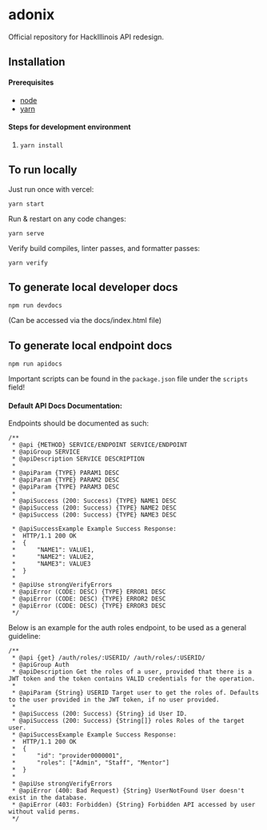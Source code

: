 # adonix
Official repository for HackIllinois API redesign.

## Installation

#### Prerequisites

- [node](https://nodejs.org)
- [yarn](https://yarnpkg.com/getting-started/install)

#### Steps for development environment

1. `yarn install`

## To run locally

Just run once with vercel:

```
yarn start
```

Run & restart on any code changes:

```
yarn serve
```

Verify build compiles, linter passes, and formatter passes:

```
yarn verify
```

## To generate local developer docs

```
npm run devdocs
```
(Can be accessed via the docs/index.html file)

## To generate local endpoint docs
```
npm run apidocs
```

Important scripts can be found in the `package.json` file under the `scripts` field!

#### Default API Docs Documentation:

Endpoints should be documented as such:
```
/**
 * @api {METHOD} SERVICE/ENDPOINT SERVICE/ENDPOINT
 * @apiGroup SERVICE
 * @apiDescription SERVICE DESCRIPTION
 *
 * @apiParam {TYPE} PARAM1 DESC
 * @apiParam {TYPE} PARAM2 DESC
 * @apiParam {TYPE} PARAM3 DESC
 *
 * @apiSuccess (200: Success) {TYPE} NAME1 DESC
 * @apiSuccess (200: Success) {TYPE} NAME2 DESC
 * @apiSuccess (200: Success) {TYPE} NAME3 DESC

 * @apiSuccessExample Example Success Response:
 * 	HTTP/1.1 200 OK
 *	{
 *		"NAME1": VALUE1,
 * 		"NAME2": VALUE2,
 * 		"NAME3": VALUE3
 * 	}
 *
 * @apiUse strongVerifyErrors
 * @apiError (CODE: DESC) {TYPE} ERROR1 DESC
 * @apiError (CODE: DESC) {TYPE} ERROR2 DESC
 * @apiError (CODE: DESC) {TYPE} ERROR3 DESC
 */
```


Below is an example for the auth roles endpoint, to be used as a general guideline:
```
/**
 * @api {get} /auth/roles/:USERID/ /auth/roles/:USERID/
 * @apiGroup Auth
 * @apiDescription Get the roles of a user, provided that there is a JWT token and the token contains VALID credentials for the operation.
 *
 * @apiParam {String} USERID Target user to get the roles of. Defaults to the user provided in the JWT token, if no user provided.
 *
 * @apiSuccess (200: Success) {String} id User ID.
 * @apiSuccess (200: Success) {String[]} roles Roles of the target user.
 * @apiSuccessExample Example Success Response:
 * 	HTTP/1.1 200 OK
 *	{
 *		"id": "provider0000001",
 * 		"roles": ["Admin", "Staff", "Mentor"]
 * 	}
 *
 * @apiUse strongVerifyErrors
 * @apiError (400: Bad Request) {String} UserNotFound User doesn't exist in the database.
 * @apiError (403: Forbidden) {String} Forbidden API accessed by user without valid perms.
 */
```
